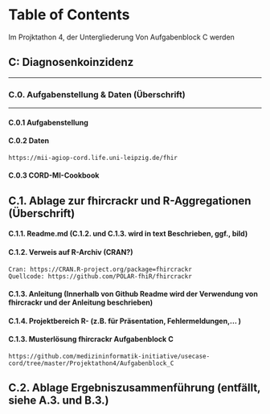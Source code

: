 # Table of Contents 
Im Projktathon 4, der Untergliederung Von Aufgabenblock C werden
##  C: Diagnosenkoinzidenz
--- 
### C.0.             Aufgabenstellung & Daten (Überschrift)
--- 
#### C.0.1            Aufgabenstellung

#### C.0.2            Daten 
    
    https://mii-agiop-cord.life.uni-leipzig.de/fhir

#### C.0.3            CORD-MI-Cookbook

C.1.             Ablage zur fhircrackr und R-Aggregationen (Überschrift)
--- 
#### C.1.1.           Readme.md (C.1.2. und C.1.3. wird in text Beschrieben, ggf., bild)

#### C.1.2.           Verweis auf R-Archiv (CRAN?) 
    Cran: https://CRAN.R-project.org/package=fhircrackr
    Quellcode: https://github.com/POLAR-fhiR/fhircrackr

#### C.1.3.           Anleitung (Innerhalb von Github Readme wird der Verwendung von fhircrackr und der Anleitung beschrieben)


#### C.1.4.           Projektbereich R- (z.B. für Präsentation, Fehlermeldungen,... )

#### C.1.3.          Musterlösung fhircrackr Aufgabenblock C
    https://github.com/medizininformatik-initiative/usecase-cord/tree/master/Projektathon4/Aufgabenblock_C

C.2.            Ablage Ergebniszusammenführung (entfällt, siehe A.3. und B.3.)
--- 
